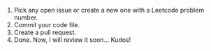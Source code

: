1. Pick any open issue or create a new one with a Leetcode problem number.
2. Commit your code file.
3. Create a pull request.
4. Done. Now, I will review it soon... Kudos!
